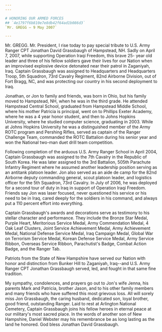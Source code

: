 ```yaml
---
---

# HONORING OUR ARMED FORCES
## `4e1797f6b810e7e8db42f64ad1b086d3`
`Mr. GREGG — 9 May 2007`

---
```



Mr. GREGG. Mr. President, I rise today to pay special tribute to U.S. 
Army Ranger CPT Jonathan David Grassbaugh of Hampstead, NH. Sadly on 
April 7, 2007, while supporting Operation Iraqi Freedom, this brave 25-
year old leader and three of his fellow soldiers gave their lives for 
our Nation when an improvised explosive device detonated near their 
patrol in Zaganiyah, Iraq. Captain Grassbaugh was assigned to 
Headquarters and Headquarters Troop, 5th Squadron, 73rd Cavalry 
Regiment, 82nd Airborne Division, out of Fort Bragg, NC, and was 
protecting our country in his second deployment to Iraq.

Jonathan, or Jon to family and friends, was born in Ohio, but his 
family moved to Hampstead, NH, when he was in the third grade. He 
attended Hampstead Central School, graduated from Hampstead Middle 
School, where his mother Patricia is principal, went on to Phillips 
Exeter Academy, where he was a 4 year honor student, and then to Johns 
Hopkins University, where he studied computer science, graduating in 
2003. While at Johns Hopkins University he was a distinguished member 
of the Army ROTC program and Pershing Rifles, served as captain of the 
Ranger Challenge Team, commanded the ROTC Battalion during his senior 
year and won the National two-man duet drill team competition.

Following completion of the arduous U.S. Army Ranger School in April 
2004, Captain Grassbaugh was assigned to the 7th Cavalry in the 
Republic of South Korea. He was later assigned to the 3rd Battalion, 
505th Parachute Infantry Regiment where he assumed another leadership 
position serving as an antitank platoon leader. Jon also served as an 
aide de camp for the 82nd Airborne deputy commanding general, scout 
platoon leader, and logistics officer for the 5th Squadron, 73rd 
Cavalry. In July of 2006, he was deployed for a second tour of duty in 
Iraq in support of Operation Iraqi Freedom. Friends say Jon was laser 
focused, never questioned his service or his need to be in Iraq, cared 
deeply for the soldiers in his command, and always put a 110 percent 
effort into everything.

Captain Grassbaugh's awards and decorations serve as testimony to his 
stellar character and performance. They include the Bronze Star Medal, 
Purple Heart, Meritorious Service Medal, Army Commendation Medal, 4 Oak 
Leaf Clusters, Joint Service Achievement Medal, Army Achievement Medal, 
National Defense Service Medal, Iraq Campaign Medal, Global War on 
Terrorism Service Medal, Korean Defense Service Medal, Army Service 
Ribbon, Overseas Service Ribbon, Parachutist's Badge, Combat Action 
Badge, and the Ranger Tab.

Patriots from the State of New Hampshire have served our Nation with 
honor and distinction from Bunker Hill to Zaganiyah, Iraq--and U.S. 
Army Ranger CPT Jonathan Grassbaugh served, led, and fought in that 
same fine tradition.

My sympathy, condolences, and prayers go out to Jon's wife Jenna, his 
parents Mark and Patricia, brother Jason, and to his other family 
members and many friends who have suffered this most grievous loss. All 
will sorely miss Jon Grassbaugh, the caring husband, dedicated son, 
loyal brother, good friend, outstanding Ranger. Laid to rest at 
Arlington National Cemetery, Captain Grassbaugh joins his fellow heroes 
in eternal peace at our military's most sacred place. In the words of 
another son of New Hampshire, Daniel Webster may his remembrance be as 
long lasting as the land he honored. God bless Jonathan David 
Grassbaugh.
